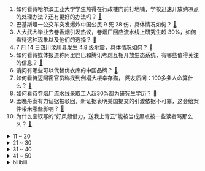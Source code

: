 1. 如何看待哈尔滨工业大学学生热得在行政楼门前打地铺，学校迅速开放纳凉点的处理办法？还有更好的办法吗？ [:link:](https://www.zhihu.com/question/471954284)
2. 巴基斯坦一公交车突发爆炸中国公民 9 死 28 伤，具体情况如何？ [:link:](https://www.zhihu.com/question/472168448)
3. 人大武大毕业去卷香烟引发热议，卷烟厂回应流水线上研究生超 30%，如何看待这种现象以及他们的选择？ [:link:](https://www.zhihu.com/question/472023038)
4. 7 月 14 日四川汶川县发生 4.8 级地震，具体情况如何？ [:link:](https://www.zhihu.com/question/472278269)
5. 如何看待媒体报道称阿里巴巴和腾讯考虑互相开放生态系统，有哪些值得关注的信息？ [:link:](https://www.zhihu.com/question/472226846)
6. 请问有哪些可以代替优衣库的中国品牌？ [:link:](https://www.zhihu.com/question/451270885)
7. 如何看待迈阿密官员称找到倒塌大楼幸存猫， 网友质问：100多条人命算什么？ [:link:](https://www.zhihu.com/question/471388249)
8. 如何看待卷烟厂流水线录取工人超30%都为研究生学历？ [:link:](https://www.zhihu.com/question/472132593)
9. 孟晚舟案有力证据被驳回，新证据表明美国提交的引渡依据不可靠，这会给案件带来哪些影响？ [:link:](https://www.zhihu.com/question/471307679)
10. 为什么宝钗写的“好风频借力，送我上青云”能被当成黑点被一些读者骂那么久？ [:link:](https://www.zhihu.com/question/467421306)
<details>
<summary>11 ~ 20</summary>

11. 如何看待刘浩存父母 18 年已付清赔偿款给瘫痪女孩？ 明星是否应该为父母的犯错承担责任？ [:link:](https://www.zhihu.com/question/472014999)
12. 香港大学不再承认学生会在校内的角色，意味着什么？港大学生会是个什么样的组织？ [:link:](https://www.zhihu.com/question/472106510)
13. 多喝水有什么坏处？ [:link:](https://www.zhihu.com/question/468560630)
14. 《英雄联盟》里后期最无力的英雄，你认为是谁？ [:link:](https://www.zhihu.com/question/463004471)
15. 如何看待 7 月 14 日发布的荣耀 MagicBook 14/15 锐龙版？有哪些亮点和不足？ [:link:](https://www.zhihu.com/question/472202759)
16. 假如《原神》是买断制，就玩家角度来说你的心理价位是多少？ [:link:](https://www.zhihu.com/question/471287488)
17. 《火影忍者》中的佐助和鸣人，谁的身世更可怜点？ [:link:](https://www.zhihu.com/question/29238831)
18. 为什么努力总是得不到回报？ [:link:](https://www.zhihu.com/question/463248984)
19. 中科院物理所自主研发无液氦稀释制冷机成功实现绝对零度以上 0.01 度极低温运行，这一成就意味着什么？ [:link:](https://www.zhihu.com/question/471946119)
20. 沈阳一超市员工因与顾客发生纠纷，持刀伤人致 2 死 7 伤，有哪些信息值得关注？ [:link:](https://www.zhihu.com/question/472203816)
</details>
<details>
<summary>21 ~ 30</summary>

21. 微信再次更新，可以自定义铃声，支持折叠置顶聊天，你觉得实用吗？关于微信你还有哪些期待上线的功能？ [:link:](https://www.zhihu.com/question/472167021)
22. 如果给你一种顶级天赋，你会选篮球还是足球？ [:link:](https://www.zhihu.com/question/404964574)
23. 仁济医院儿科挂水只能用留置针，属于强制消费吗？ [:link:](https://www.zhihu.com/question/470800261)
24. 如何评价清华大学电子系大一暑假小学期总共 9 个学时的 Python 课程大作业难度？ [:link:](https://www.zhihu.com/question/471999381)
25. 如何看待英国伊丽莎白女王号航母战斗群要来南海？ [:link:](https://www.zhihu.com/question/471963739)
26. 有没有一眼看上去就感到 「哇！好乖！」的日常穿搭？ [:link:](https://www.zhihu.com/question/454682479)
27. 中科院引雷试验天空现金色光柱，引雷试验具有哪些实际意义？ [:link:](https://www.zhihu.com/question/472048621)
28. 如何看待华科学子连续三年入选华为「天才少年」，获华为 201 万元年薪？ [:link:](https://www.zhihu.com/question/469711065)
29. 如何看待重庆一女子流产休假 9 天后被要求上班，不来上班就离职？有哪些信息值得关注？ [:link:](https://www.zhihu.com/question/471945220)
30. 巨有效的美白方法是什么？ [:link:](https://www.zhihu.com/question/437976033)
</details>
<details>
<summary>31 ~ 40</summary>

31. 《流浪地球 2》要开机了，你有哪些期待？ [:link:](https://www.zhihu.com/question/471927786)
32. 受疫情影响，东京奥运乒乓球比赛不许手触球台或吹球，这对球员影响大吗？ [:link:](https://www.zhihu.com/question/472117398)
33. 为什么有的人能长期少睡眠且精力旺盛？ [:link:](https://www.zhihu.com/question/27087016)
34. 准备离职，怎么才不会断了社保呢？ [:link:](https://www.zhihu.com/question/22741732)
35. 如何评价 Apple 推出售价 749 元人民币的 MagSafe 磁吸外接电池？ [:link:](https://www.zhihu.com/question/472094624)
36. 如何评价盗墓笔记系列剧集《云顶天宫》？ [:link:](https://www.zhihu.com/question/470890977)
37. 假如所有人同时失去了视觉，你突然恢复视力后却发现到处涂满了“不要告诉他们你看得见”，你应该怎么做? [:link:](https://www.zhihu.com/question/455155293)
38. 碳酸饮料对牙齿的损害有多大? [:link:](https://www.zhihu.com/question/469791739)
39. 懂事的人总是被要求更多吗？ [:link:](https://www.zhihu.com/question/472102017)
40. 如果高一开学自己已经决定好文理分科选择，那么整个高一是不是就可以着重学习自己选择的分科，忽略次要学科? [:link:](https://www.zhihu.com/question/472215575)
</details>
<details>
<summary>41 ~ 50</summary>

41. 如何评价动画《瑞克和莫蒂》提前泄露的第五季第七集（S05E07）？ [:link:](https://www.zhihu.com/question/471908275)
42. 如何评价美剧《洛基》第一季第六集（大结局）？ [:link:](https://www.zhihu.com/question/471727220)
43. 如何看待计算机「天才」王垠的博文《对爱因斯坦和相对论的怀疑》？ [:link:](https://www.zhihu.com/question/471840054)
44. 一个普通高中好还是技校好? [:link:](https://www.zhihu.com/question/463491459)
45. 同事经常以领导的口吻命令我，该怎么㨃回去？ [:link:](https://www.zhihu.com/question/341779064)
46. 中考失利，上了高中后真的会跟不上吗？ [:link:](https://www.zhihu.com/question/472040925)
47. 如何知道自己喜欢做什么职业？ [:link:](https://www.zhihu.com/question/31930926)
48. 如何评价乙女游戏《亿万恋人》？ [:link:](https://www.zhihu.com/question/470777067)
49. 时刻在减肥，从来没有瘦下来的女人，是没有决心还是没有毅力？ [:link:](https://www.zhihu.com/question/470909365)
50. 2021年河北专接本成功上岸学姐学长有哪些好的学习经验？ [:link:](https://www.zhihu.com/question/471928085)
</details><details>
<summary>bilibili</summary>

1. 全方位打脸《你微笑时很美》，我从来没见过这么垃圾的电视剧! [:link:](//www.bilibili.com/video/BV1V64y1t7t3)
2. 5年重播3000次！名场面制造机《亮剑》P1 [:link:](//www.bilibili.com/video/BV1yM4y1K7DK)
3. 说 唱 教 母 [:link:](//www.bilibili.com/video/BV1ab4y1k7A1)
4. 「薪火公益计划」首站纪录片 [:link:](//www.bilibili.com/video/BV18g411T7nH)
5. 当1米88的女生穿上20厘米高跟鞋去bw cos生化危机8里的迪米特雷斯库夫人是什么体验 [:link:](//www.bilibili.com/video/BV13K4y1u7w6)
6. 【明日方舟自制动画】最后的 进军 [:link:](//www.bilibili.com/video/BV1PV411s7kb)
7. 中岛美嘉治愈之作《曾经我也想过一了百了》唱出你的心声 [:link:](//www.bilibili.com/video/BV1QM4y1T7br)
8. 花一百小时把十五斤大龟壳做成龟苓膏！一口下去直接翻白眼！ [:link:](//www.bilibili.com/video/BV1PU4y137iN)
9. 她不过终身瘫痪，我的爱豆却受了委屈。 [:link:](//www.bilibili.com/video/BV1D54y1n7Zb)
10. 【汪品先】百慕大三角的传说是真是假？水底气体涌出导致灾难？ [:link:](//www.bilibili.com/video/BV1W64y147Ac)
<details>
<summary>11 ~ 20</summary>

11. 双 雄2：八 国 服 大 佬 和 2600分 大 神 吵 起 来 了！ [:link:](//www.bilibili.com/video/BV1WU4y1n7z3)
12. 闪   电   侠！【BUG快乐阴人流#1】 [:link:](//www.bilibili.com/video/BV1GX4y1A7qz)
13. 【高能生草】 清 杰 工 [:link:](//www.bilibili.com/video/BV1Z54y1J7tq)
14. 【时代少年团】TNT600万粉丝福利 [:link:](//www.bilibili.com/video/BV1664y147cC)
15. 辅场和职场有区别吗？没有区别！ [:link:](//www.bilibili.com/video/BV1h54y1E7ux)
16. 从水猴子之父，到“狐主任” [:link:](//www.bilibili.com/video/BV1H44y127su)
17. 【罗翔】“神医”做了一个违背祖宗的决定，是非法行医还是诈骗？ [:link:](//www.bilibili.com/video/BV1sh41167YK)
18. 【4K60FPS】林俊杰《起风了》神级现场！我曾将青春翻涌成她！ [:link:](//www.bilibili.com/video/BV1NU4y137PZ)
19. 热爱105部原创动画的你 [:link:](//www.bilibili.com/video/BV1Zo4y1X7wA)
20. 5年博主30斤家当！巨型断舍离现场！全拿走！ [:link:](//www.bilibili.com/video/BV1eX4y1w7nx)
</details>
<details>
<summary>21 ~ 30</summary>

21. 炎律诞生！姬子告别？带你看薪炎律者的崛起之路！「崩坏3剧情讲堂#09」 [:link:](//www.bilibili.com/video/BV1eU4y137dw)
22. 让子弹飞开头隐藏的黑暗剧情！3分钟，点破权力的游戏【让学大师课】 [:link:](//www.bilibili.com/video/BV1zy4y1T74a)
23. 【猛男版】极乐净土 [:link:](//www.bilibili.com/video/BV1Kq4y1W7MV)
24. 【盐】一百多年不曾停歇的盐井，仍在续写名为“味道”的故事 [:link:](//www.bilibili.com/video/BV1mX4y1w7vT)
25. 【洛天依原创曲】夏虫【2021官方生贺曲】 [:link:](//www.bilibili.com/video/BV1Hf4y1L7MF)
26. 暴露年龄！这些东西全认识的不超过5% [:link:](//www.bilibili.com/video/BV1xo4y1X7N3)
27. 石原里美的微笑挑战 抗住30秒可白嫖 [:link:](//www.bilibili.com/video/BV1KL411W7dR)
28. 【合集】 从0到百万粉丝 一个段子手の成长史 [:link:](//www.bilibili.com/video/BV1zy4y1T7hC)
29. 三句话，哆啦A梦打了我十八拳 [:link:](//www.bilibili.com/video/BV1tU4y137aT)
30. 《崩坏3》星火汇聚之时——同伴们的羁绊，汇聚成少女前行的力量 [:link:](//www.bilibili.com/video/BV1sK4y1M77F)
</details>
<details>
<summary>31 ~ 40</summary>

31. 三句话让导师为我投一篇SCI [:link:](//www.bilibili.com/video/BV1zf4y1b73e)
32. 追  逐  大  赛 [:link:](//www.bilibili.com/video/BV15L411W73t)
33. 80斤鲟龙鱼抽出2米龙筋！传说中皇帝才能吃！！ [:link:](//www.bilibili.com/video/BV1Zy4y1K7RB)
34. 当 代 学 生 暑 假 现 状 [:link:](//www.bilibili.com/video/BV1KU4y1G7Ew)
35. 《你百大没了》 演技自修课01 [:link:](//www.bilibili.com/video/BV1uM4y1M7qx)
36. 《飞驰余生》，66岁大爷玩命上演，速度与激情。 [:link:](//www.bilibili.com/video/BV1N44y1B7Se)
37. 哒~哒哒哒~哒~kira！(・ω< )★ [:link:](//www.bilibili.com/video/BV1xf4y1j7oT)
38. 33年最经典童年游戏，竟隐藏着不为人知的结局！ [:link:](//www.bilibili.com/video/BV16g411T7gb)
39. 他们将用10秒夺走你的______ [:link:](//www.bilibili.com/video/BV1Gq4y1x7q5)
40. 【罗汉鬼套路】LOL史上最骚回血套路  万物复苏！！！ [:link:](//www.bilibili.com/video/BV1yf4y1L71Q)
</details>
<details>
<summary>41 ~ 50</summary>

41. 6个有毒的沙雕网站，进去就很难出来了，你把握得住吗？ [:link:](//www.bilibili.com/video/BV1WM4y1M7mq)
42. 毛不易with中岛美嘉《生活在别处的你 Another me》 [:link:](//www.bilibili.com/video/BV1JP4y147Ko)
43. 手绘327张！让五条悟动起来 [:link:](//www.bilibili.com/video/BV1no4y1X7SC)
44. 哇！动物园有小熊猫了！！！！！！#7 [:link:](//www.bilibili.com/video/BV1R44y1q71n)
45. ❄ 蜜 雪 冰 城 官 方 诱 捕 器 ❄ [:link:](//www.bilibili.com/video/BV1Fh411a7Wn)
46. “摩尔人”集团武装对峙美警，对半个地球宣示主权 [:link:](//www.bilibili.com/video/BV12B4y1N7Hx)
47. 愿你们永远保持一颗童心 [:link:](//www.bilibili.com/video/BV1sh41167SC)
48. 没有二哈的命，得了二哈的病，我知道你们被丢弃的原因了 [:link:](//www.bilibili.com/video/BV1XX4y1w7ii)
49. 让人脑洞大开的文字游戏！ [:link:](//www.bilibili.com/video/BV1WU4y1n7YN)
50. 吐槽《盗墓笔记之云顶天宫》，让编剧跑路、让主角声明的绝世烂片！ [:link:](//www.bilibili.com/video/BV1B64y14789)
</details>
<details>
<summary>51 ~ 60</summary>

51. 警犬上班偷懒，被人围观，孩子委屈哭了 [:link:](//www.bilibili.com/video/BV1pU4y137GQ)
52. 你可曾听过那首来自云南的致命童谣…… [:link:](//www.bilibili.com/video/BV1Q64y1Q76D)
53. 试吃中华虎头蟹，虽然非常凶猛，出锅后却超级无敌好吃 [:link:](//www.bilibili.com/video/BV1DU4y137aw)
54. 危！趁女友喝醉熟睡把她全脸涂红…变成关二爷！ [:link:](//www.bilibili.com/video/BV19M4y1M7qS)
55. 刘德华祝福《失孤》原型郭刚堂找到儿子 [:link:](//www.bilibili.com/video/BV1tL411H76K)
56. 【金鱼】“这对母女失去的是生命，而他失去的可是青春呀!”美国三观炸裂的事件 [:link:](//www.bilibili.com/video/BV1PV411s7GB)
57. 当年小学最火的抗日神游，终极结局到底是什么？？？（下） [:link:](//www.bilibili.com/video/BV1Zw411R7oG)
58. 废 话 连 篇 [:link:](//www.bilibili.com/video/BV1YX4y1w7wt)
59. 三句话，让粉丝为我投币18万 [:link:](//www.bilibili.com/video/BV1Zf4y1L7Wp)
60. 5种裹脚陋习重演？对女性的迫害，什么时候才能休止？【洞察社会系列36】 [:link:](//www.bilibili.com/video/BV1cb4y1C7Rm)
</details>
<details>
<summary>61 ~ 70</summary>

61. 【特利迦奥特曼开播吐槽】大古熬成汤！剑悟炼成钢！ [:link:](//www.bilibili.com/video/BV19h41167LF)
62. 一集封神！罗小黑39集真正想要传达的东西！ [:link:](//www.bilibili.com/video/BV1s64y1z7un)
63. 【明日方舟】“如我所见”VI-1~7平民全关卡低配攻略（含突袭）！阵容平民+低练度+语音详解的愉悦攻略！《明日方舟》|魔法Zc目录 [:link:](//www.bilibili.com/video/BV1Vv411n7Et)
64. 《未定事件簿》「绯色盛典」活动PV：誓言之吻，绯色之约 [:link:](//www.bilibili.com/video/BV1Bw411d7fx)
65. 我真希望学计算机之前，有人能告诉这些该多好，每次我撑不下去的时候就会打开这个视频！ [:link:](//www.bilibili.com/video/BV1d44y1q76P)
66. 这是一个“我爱你”出现过最多的视频 [:link:](//www.bilibili.com/video/BV1944y1q7C9)
67. 饮茶哥：饮茶时间不够？用大杯啦！ [:link:](//www.bilibili.com/video/BV1Kf4y1j74U)
68. 上单！最重要的是提高隐藏分！ [:link:](//www.bilibili.com/video/BV1VX4y1A7tg)
69. 《崩坏3》琪亚娜AMV-Moon Halo「以此烈火、斩无不断！」 [:link:](//www.bilibili.com/video/BV1PL411H719)
70. 诈 骗 型 视 频 [:link:](//www.bilibili.com/video/BV1Db4y1k76q)
</details>
<details>
<summary>71 ~ 80</summary>

71. 当你能随意打开其他玩家的身体！ [:link:](//www.bilibili.com/video/BV1U54y1n7dU)
72. BW的美少女快进来感受一下！？ [:link:](//www.bilibili.com/video/BV1Qg411T7mj)
73. 当你能随机变幻成「任意生物」？！！ [:link:](//www.bilibili.com/video/BV1of4y1L7ZA)
74. 河南“肉量爆多”的羊杂汤，最贵30元一碗全是肉，老食客30多年只见回头回头再回头 [:link:](//www.bilibili.com/video/BV1Ny4y1T7KA)
75. “你那也能叫领域展开？！” [:link:](//www.bilibili.com/video/BV1iM4y1M78T)
76. 这一个视频，会让你理解所有的电子设备是怎样工作的 [:link:](//www.bilibili.com/video/BV1pV411W7Hp)
77. 小  马  饱  莉 [:link:](//www.bilibili.com/video/BV1fg411T7kf)
78. 15min学会泰拳套路 暴瘦全身拳拳掉肉 | 全人群  站立  无器械 [:link:](//www.bilibili.com/video/BV1ib4y1k7f4)
79. 他 太 懂 鹰 佐 了 [:link:](//www.bilibili.com/video/BV1cb4y1k7cq)
80. 高情商男人是怎么抓住女人心的 [:link:](//www.bilibili.com/video/BV1jq4y1W7iB)
</details>
<details>
<summary>81 ~ 90</summary>

81. 韩服王者战神被单杀还补刀侮辱，团战斗殴发问号就这集锦 [:link:](//www.bilibili.com/video/BV1kq4y1W7wy)
82. 你也许从来没有玩懂“大鱼吃小鱼”这款经典游戏！ [:link:](//www.bilibili.com/video/BV1aB4y1N72p)
83. 高位截瘫消防员受伤八年整 感恩遇见bilibili小破站让我不再孤单 [:link:](//www.bilibili.com/video/BV1RK4y1M7h2)
84. 这里有只泠鸢需要安慰 [:link:](//www.bilibili.com/video/BV1NL411H7pT)
85. 仙侠不是不好看了！是已经死了！ [:link:](//www.bilibili.com/video/BV1qy4y1K7HY)
86. 向海图强、逐梦深蓝——中国海事正式入驻B站！ [:link:](//www.bilibili.com/video/BV1ob4y1r7Jx)
87. 两盒招牌拌饭鱼罐头，拌一锅红肠焖饭，吃撑了 [:link:](//www.bilibili.com/video/BV1bX4y1w7wc)
88. 当汤姆和大司马互换笑声 [:link:](//www.bilibili.com/video/BV1YX4y1w7aC)
89. 我只是剪了短发，为什么叫我小哥哥？？？ [:link:](//www.bilibili.com/video/BV1ry4y1T7o6)
90. 【官方MV】王源 - 疯人公园 [:link:](//www.bilibili.com/video/BV1cK4y1u7wH)
</details>
<details>
<summary>91 ~ 100</summary>

91. “𝙏𝙤𝙠𝙮𝙤 𝙞𝙣 𝙩𝙝𝙚 𝙧𝙖𝙞𝙣” [:link:](//www.bilibili.com/video/BV1SU4y137FS)
92. 【睡前消息300】朝圣华西村 开播2周年特辑 [:link:](//www.bilibili.com/video/BV1kb4y1k7fS)
93. 【Warma沃玛/动画】Enchanted Warma（enchanted love改） [:link:](//www.bilibili.com/video/BV1Hb4y1k7JB)
94. 你不用笑，你进化后也这样 [:link:](//www.bilibili.com/video/BV1hg411T7T9)
95. 当你每杀一只怪「背包物品就翻倍？！」 [:link:](//www.bilibili.com/video/BV1Bg411T7bi)
96. 大厦将倾！820人将被活埋，一部真实到可怕的电影《危楼愚夫》 [:link:](//www.bilibili.com/video/BV1pv411n7Xw)
97. 《盗墓笔记之云顶天宫》真的太顶了！ [:link:](//www.bilibili.com/video/BV1ko4y1X7EM)
98. 微胖女生真的能穿辣妹裙吗？不试不知道！一试... [:link:](//www.bilibili.com/video/BV18o4y1X76S)
99. 那一刻，塔吊师傅展现了真正的技术 [:link:](//www.bilibili.com/video/BV1po4y1D7f1)
100. 中国药业大逃杀3：决战新冠疫苗！五类疫苗全线并进，中国药业开启百团大战 [:link:](//www.bilibili.com/video/BV1df4y1L7SQ)
</details></details>